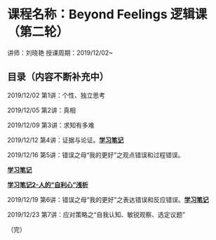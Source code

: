 # 课程名称：Beyond Feelings 逻辑课（第二轮）

讲师：刘晓艳 授课周期：2019/12/02~

## 目录（内容不断补充中）

2019/12/02 第1讲：个性、独立思考
 
2019/12/05 第2讲：真相
 
2019/12/09 第3讲：求知有多难

2019/12/12 第4讲：证据与论证。[**学习笔记**](/beyond-feelings/20191212-round2-evidence.md)

2019/12/16 第5讲：错误之母“我的更好”之观点错误和过程错误。

[**学习笔记**](/beyond-feelings/20191216-round2-errors.md)

[**学习笔记2-人的“自利心”浅析**](/beyond-feelings/20200130-self-interested.md) 

2019/12/19 第6讲：错误之母“我的更好”之表达错误和反应错误。[**学习笔记**](/beyond-feelings/20191216-round2-errors2.md)

2019/12/23 第7讲：应对策略之“自我认知、敏锐观察、选定议题”

（完）
 
